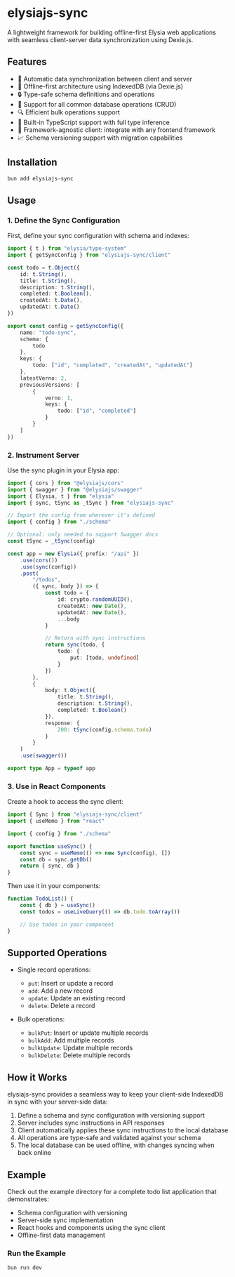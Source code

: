 # elysiajs-sync

A lightweight framework for building offline-first Elysia web applications with seamless client-server data synchronization using Dexie.js.

## Features

- 🔄 Automatic data synchronization between client and server
- 📱 Offline-first architecture using IndexedDB (via Dexie.js)
- 🔒 Type-safe schema definitions and operations
- 🚀 Support for all common database operations (CRUD)
- 🔍 Efficient bulk operations support
- 📐 Built-in TypeScript support with full type inference
- 🤝 Framework-agnostic client: integrate with any frontend framework
- 📈 Schema versioning support with migration capabilities

## Installation

```bash
bun add elysiajs-sync
```

## Usage

### 1. Define the Sync Configuration

First, define your sync configuration with schema and indexes:

```typescript
import { t } from "elysia/type-system"
import { getSyncConfig } from "elysiajs-sync/client"

const todo = t.Object({
	id: t.String(),
	title: t.String(),
	description: t.String(),
	completed: t.Boolean(),
	createdAt: t.Date(),
	updatedAt: t.Date()
})

export const config = getSyncConfig({
	name: "todo-sync",
	schema: {
		todo
	},
	keys: {
		todo: ["id", "completed", "createdAt", "updatedAt"]
	},
	latestVerno: 2,
	previousVersions: [
		{
			verno: 1,
			keys: {
				todo: ["id", "completed"]
			}
		}
	]
})
```

### 2. Instrument Server

Use the sync plugin in your Elysia app:

```typescript
import { cors } from "@elysiajs/cors"
import { swagger } from "@elysiajs/swagger"
import { Elysia, t } from "elysia"
import { sync, tSync as _tSync } from "elysiajs-sync"

// Import the config from wherever it's defined
import { config } from "./schema"

// Optional: only needed to support Swagger docs
const tSync = _tSync(config)

const app = new Elysia({ prefix: "/api" })
	.use(cors())
	.use(sync(config))
	.post(
		"/todos",
		({ sync, body }) => {
			const todo = {
				id: crypto.randomUUID(),
				createdAt: new Date(),
				updatedAt: new Date(),
				...body
			}

			// Return with sync instructions
			return sync(todo, {
				todo: {
					put: [todo, undefined]
				}
			})
		},
		{
			body: t.Object({
				title: t.String(),
				description: t.String(),
				completed: t.Boolean()
			}),
			response: {
				200: tSync(config.schema.todo)
			}
		}
	)
	.use(swagger())

export type App = typeof app
```

### 3. Use in React Components

Create a hook to access the sync client:

```typescript
import { Sync } from "elysiajs-sync/client"
import { useMemo } from "react"

import { config } from "./schema"

export function useSync() {
	const sync = useMemo(() => new Sync(config), [])
	const db = sync.getDb()
	return { sync, db }
}
```

Then use it in your components:

```typescript
function TodoList() {
	const { db } = useSync()
	const todos = useLiveQuery(() => db.todo.toArray())

	// Use todos in your component
}
```

## Supported Operations

- Single record operations:

  - `put`: Insert or update a record
  - `add`: Add a new record
  - `update`: Update an existing record
  - `delete`: Delete a record

- Bulk operations:

  - `bulkPut`: Insert or update multiple records
  - `bulkAdd`: Add multiple records
  - `bulkUpdate`: Update multiple records
  - `bulkDelete`: Delete multiple records

## How it Works

elysiajs-sync provides a seamless way to keep your client-side IndexedDB in sync with your server-side data:

1. Define a schema and sync configuration with versioning support
2. Server includes sync instructions in API responses
3. Client automatically applies these sync instructions to the local database
4. All operations are type-safe and validated against your schema
5. The local database can be used offline, with changes syncing when back online

## Example

Check out the example directory for a complete todo list application that demonstrates:

- Schema configuration with versioning
- Server-side sync implementation
- React hooks and components using the sync client
- Offline-first data management

### Run the Example

```bash
bun run dev
```
